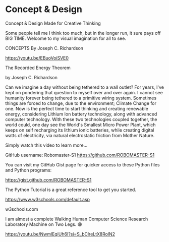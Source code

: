# Concept & Design
Concept &amp; Design Made for Creative Thinking

Some people tell me I think too much, but in the longer run, it sure pays off BIG TIME. Welcome to my visual imagination for all to see.

CONCEPTS By Joseph C. Richardson

https://youtu.be/EBuoVoiSVE0

The Recorded Energy Theorem 

by Joseph C. Richardson

Can we imagine a day without being tethered to a wall outlet? For years, I've kept on pondering that question to myself over and over again. I cannot see humanity forever being tethered to a primitive wiring system. Sometimes things are forced to change, due to the environment; Climate Change for one. Now is the perfect time to start thinking and creating renewable energy, considering Lithium Ion battery technology, along with advanced computer technology. With these two technologies coupled together, the world could, one day see the World's Smallest Micro Power Plant, which keeps on self recharging its lithium ionic batteries, while creating digital watts of electricity, via natural electrostatic friction from Mother Nature.

Simply watch this video to learn more...

GitHub username: Robomaster-S1
https://github.com/ROBOMASTER-S1

You can visit my GitHub Gist page for quicker access to these Python files and Python programs:

https://gist.github.com/ROBOMASTER-S1

The Python Tutorial is a great reference tool to get you started.

https://www.w3schools.com/default.asp

w3schools.com

I am almost a complete Walking Human Computer Science Research Laboratory
Machine on Two Legs. 😁

https://youtu.be/NwmlEqiUh6I?si=S_bClreLtX8RolN2
